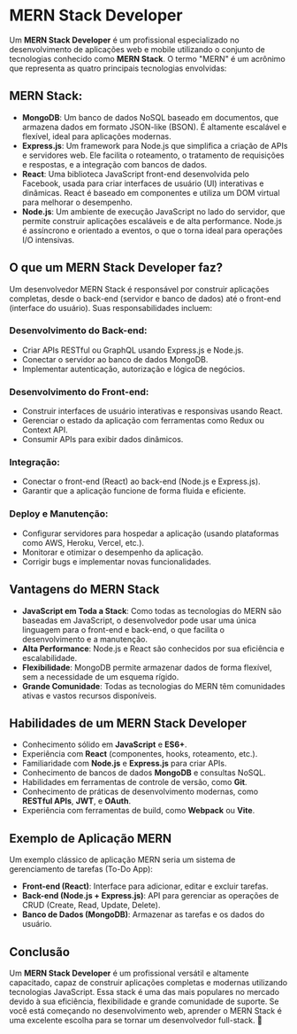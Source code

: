 # MERN Stack Developer

Um **MERN Stack Developer** é um profissional especializado no desenvolvimento de aplicações web e mobile utilizando o conjunto de tecnologias conhecido como **MERN Stack**. O termo "MERN" é um acrônimo que representa as quatro principais tecnologias envolvidas:

## MERN Stack:

- **MongoDB**: Um banco de dados NoSQL baseado em documentos, que armazena dados em formato JSON-like (BSON). É altamente escalável e flexível, ideal para aplicações modernas.
- **Express.js**: Um framework para Node.js que simplifica a criação de APIs e servidores web. Ele facilita o roteamento, o tratamento de requisições e respostas, e a integração com bancos de dados.
- **React**: Uma biblioteca JavaScript front-end desenvolvida pelo Facebook, usada para criar interfaces de usuário (UI) interativas e dinâmicas. React é baseado em componentes e utiliza um DOM virtual para melhorar o desempenho.
- **Node.js**: Um ambiente de execução JavaScript no lado do servidor, que permite construir aplicações escaláveis e de alta performance. Node.js é assíncrono e orientado a eventos, o que o torna ideal para operações I/O intensivas.

## O que um MERN Stack Developer faz?

Um desenvolvedor MERN Stack é responsável por construir aplicações completas, desde o back-end (servidor e banco de dados) até o front-end (interface do usuário). Suas responsabilidades incluem:

### Desenvolvimento do Back-end:

- Criar APIs RESTful ou GraphQL usando Express.js e Node.js.
- Conectar o servidor ao banco de dados MongoDB.
- Implementar autenticação, autorização e lógica de negócios.

### Desenvolvimento do Front-end:

- Construir interfaces de usuário interativas e responsivas usando React.
- Gerenciar o estado da aplicação com ferramentas como Redux ou Context API.
- Consumir APIs para exibir dados dinâmicos.

### Integração:

- Conectar o front-end (React) ao back-end (Node.js e Express.js).
- Garantir que a aplicação funcione de forma fluida e eficiente.

### Deploy e Manutenção:

- Configurar servidores para hospedar a aplicação (usando plataformas como AWS, Heroku, Vercel, etc.).
- Monitorar e otimizar o desempenho da aplicação.
- Corrigir bugs e implementar novas funcionalidades.

## Vantagens do MERN Stack

- **JavaScript em Toda a Stack**: Como todas as tecnologias do MERN são baseadas em JavaScript, o desenvolvedor pode usar uma única linguagem para o front-end e back-end, o que facilita o desenvolvimento e a manutenção.
- **Alta Performance**: Node.js e React são conhecidos por sua eficiência e escalabilidade.
- **Flexibilidade**: MongoDB permite armazenar dados de forma flexível, sem a necessidade de um esquema rígido.
- **Grande Comunidade**: Todas as tecnologias do MERN têm comunidades ativas e vastos recursos disponíveis.

## Habilidades de um MERN Stack Developer

- Conhecimento sólido em **JavaScript** e **ES6+**.
- Experiência com **React** (componentes, hooks, roteamento, etc.).
- Familiaridade com **Node.js** e **Express.js** para criar APIs.
- Conhecimento de bancos de dados **MongoDB** e consultas NoSQL.
- Habilidades em ferramentas de controle de versão, como **Git**.
- Conhecimento de práticas de desenvolvimento modernas, como **RESTful APIs**, **JWT**, e **OAuth**.
- Experiência com ferramentas de build, como **Webpack** ou **Vite**.

## Exemplo de Aplicação MERN

Um exemplo clássico de aplicação MERN seria um sistema de gerenciamento de tarefas (To-Do App):

- **Front-end (React)**: Interface para adicionar, editar e excluir tarefas.
- **Back-end (Node.js + Express.js)**: API para gerenciar as operações de CRUD (Create, Read, Update, Delete).
- **Banco de Dados (MongoDB)**: Armazenar as tarefas e os dados do usuário.

## Conclusão

Um **MERN Stack Developer** é um profissional versátil e altamente capacitado, capaz de construir aplicações completas e modernas utilizando tecnologias JavaScript. Essa stack é uma das mais populares no mercado devido à sua eficiência, flexibilidade e grande comunidade de suporte. Se você está começando no desenvolvimento web, aprender o MERN Stack é uma excelente escolha para se tornar um desenvolvedor full-stack. 🚀
